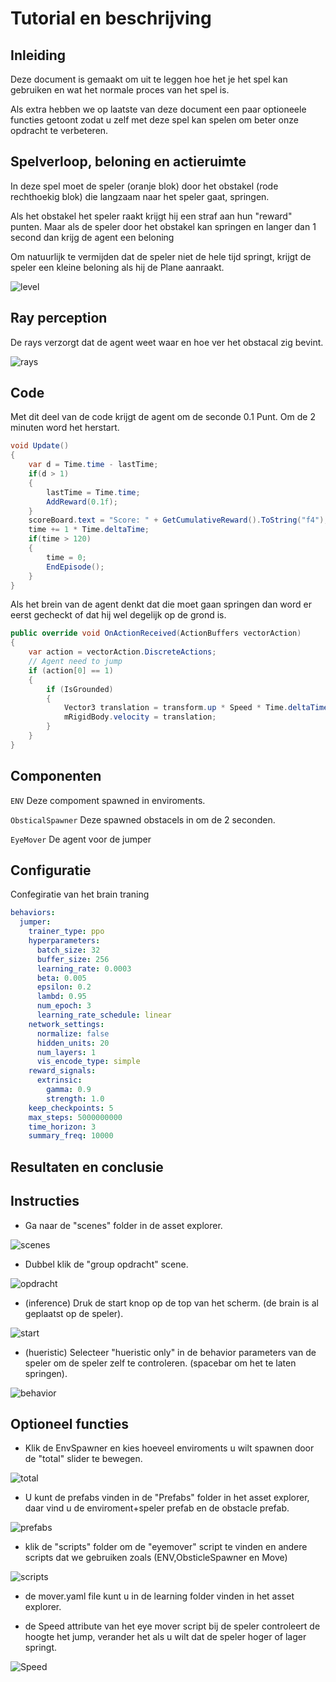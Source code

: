 # Tutorial en beschrijving


## Inleiding

Deze document is gemaakt om uit te leggen hoe het je het spel kan gebruiken en wat het normale proces van het spel is.

Als extra hebben we op laatste van deze document een paar optioneele functies getoont zodat u zelf met deze spel kan spelen om beter onze opdracht te verbeteren.

## Spelverloop, beloning en actieruimte

In deze spel moet de speler (oranje blok) door het obstakel (rode rechthoekig blok) die langzaam naar het speler gaat, springen.

Als het obstakel het speler raakt krijgt hij een straf aan hun "reward" punten. Maar als de speler door het obstakel kan springen en langer dan 1 second dan krijg de agent een beloning

Om natuurlijk te vermijden dat de speler niet de hele tijd springt, krijgt de speler een kleine beloning als hij de Plane aanraakt.

![level](ReadmeImages/level.jpg)

## Ray perception

De rays verzorgt dat de agent weet waar en hoe ver het obstacal zig bevint.

![rays](ReadmeImages/Rays.jpg)

## Code

Met dit deel van de code krijgt de agent om de seconde 0.1 Punt.
Om de 2 minuten word het herstart.

```csharp
void Update()
{
    var d = Time.time - lastTime;
    if(d > 1)
    {
        lastTime = Time.time;
        AddReward(0.1f);
    }
    scoreBoard.text = "Score: " + GetCumulativeReward().ToString("f4");
    time += 1 * Time.deltaTime;
    if(time > 120)
    {
        time = 0;
        EndEpisode();
    }
}
```

Als het brein van de agent denkt dat die moet gaan springen dan word er eerst gecheckt of dat hij wel degelijk op de grond is.

```csharp
public override void OnActionReceived(ActionBuffers vectorAction)
{
    var action = vectorAction.DiscreteActions;
    // Agent need to jump
    if (action[0] == 1)
    {
        if (IsGrounded)
        {
            Vector3 translation = transform.up * Speed * Time.deltaTime;
            mRigidBody.velocity = translation;
        }
    }
}
```

## Componenten

`ENV` Deze compoment spawned in enviroments.

`ObsticalSpawner` Deze spawned obstacels in om de 2 seconden.

`EyeMover` De agent voor de jumper

## Configuratie

Confegiratie van het brain traning

```yaml
behaviors:
  jumper:
    trainer_type: ppo
    hyperparameters:
      batch_size: 32
      buffer_size: 256
      learning_rate: 0.0003
      beta: 0.005
      epsilon: 0.2
      lambd: 0.95
      num_epoch: 3
      learning_rate_schedule: linear
    network_settings:
      normalize: false
      hidden_units: 20
      num_layers: 1
      vis_encode_type: simple
    reward_signals:
      extrinsic:
        gamma: 0.9
        strength: 1.0
    keep_checkpoints: 5
    max_steps: 5000000000
    time_horizon: 3
    summary_freq: 10000
```

## Resultaten en conclusie



## Instructies

- Ga naar de &quot;scenes&quot; folder in de asset explorer.

![scenes](ReadmeImages/Scenes.jpg)
- Dubbel klik de &quot;group opdracht&quot; scene.

![opdracht](ReadmeImages/Opdracht.jpg)
- (inference) Druk de start knop op de top van het scherm.
(de brain is al geplaatst op de speler).

![start](ReadmeImages/Start.jpg)

- (hueristic) Selecteer "hueristic only" in de behavior parameters van de speler
om de speler zelf te controleren. (spacebar om het te laten springen).

![behavior](ReadmeImages/Behavior.jpg)


## Optioneel functies
- Klik de EnvSpawner en kies hoeveel enviroments u wilt spawnen door de "total" slider te bewegen.

![total](ReadmeImages/TotalSlider.jpg)
- U kunt de prefabs vinden in de "Prefabs" folder in het asset explorer, daar vind u de enviroment+speler prefab en de obstacle prefab.

![prefabs](ReadmeImages/Prefabs.jpg)
- klik de "scripts" folder om de "eyemover" script te vinden en andere scripts dat we gebruiken zoals (ENV,ObsticleSpawner en Move)

![scripts](ReadmeImages/Scripts.jpg)
- de mover.yaml file kunt u in de learning folder vinden in het asset explorer.

- de Speed attribute van het eye mover script bij de speler controleert de hoogte het jump, verander het als u wilt dat de speler hoger of lager springt.

![Speed](ReadmeImages/Speed.jpg)